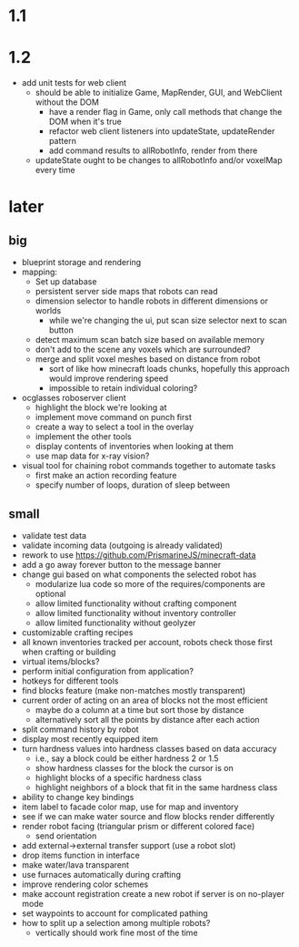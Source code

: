 # 1.1

# 1.2
* add unit tests for web client
  * should be able to initialize Game, MapRender, GUI, and WebClient without the DOM
    * have a render flag in Game, only call methods that change the DOM when it's true
    * refactor web client listeners into updateState, updateRender pattern
    * add command results to allRobotInfo, render from there
  * updateState ought to be changes to allRobotInfo and/or voxelMap every time

# later

## big
* blueprint storage and rendering
* mapping:
  * Set up database
  * persistent server side maps that robots can read
  * dimension selector to handle robots in different dimensions or worlds
    * while we're changing the ui, put scan size selector next to scan button
  * detect maximum scan batch size based on available memory
  * don't add to the scene any voxels which are surrounded?
  * merge and split voxel meshes based on distance from robot
    * sort of like how minecraft loads chunks, hopefully this approach would improve rendering speed
    * impossible to retain individual coloring?
* ocglasses roboserver client
  * highlight the block we're looking at
  * implement move command on punch first
  * create a way to select a tool in the overlay
  * implement the other tools
  * display contents of inventories when looking at them
  * use map data for x-ray vision?
* visual tool for chaining robot commands together to automate tasks
  * first make an action recording feature
  * specify number of loops, duration of sleep between

## small
* validate test data
* validate incoming data (outgoing is already validated)
* rework to use https://github.com/PrismarineJS/minecraft-data
* add a go away forever button to the message banner
* change gui based on what components the selected robot has
  * modularize lua code so more of the requires/components are optional
  * allow limited functionality without crafting component
  * allow limited functionality without inventory controller
  * allow limited functionality without geolyzer
* customizable crafting recipes
* all known inventories tracked per account, robots check those first when crafting or building
* virtual items/blocks?
* perform initial configuration from application?
* hotkeys for different tools
* find blocks feature (make non-matches mostly transparent)
* current order of acting on an area of blocks not the most efficient
  * maybe do a column at a time but sort those by distance
  * alternatively sort all the points by distance after each action
* split command history by robot
* display most recently equipped item
* turn hardness values into hardness classes based on data accuracy
  * i.e., say a block could be either hardness 2 or 1.5
  * show hardness classes for the block the cursor is on
  * highlight blocks of a specific hardness class
  * highlight neighbors of a block that fit in the same hardness class
* ability to change key bindings
* item label to facade color map, use for map and inventory
* see if we can make water source and flow blocks render differently
* render robot facing (triangular prism or different colored face)
  * send orientation
* add external->external transfer support (use a robot slot)
* drop items function in interface
* make water/lava transparent
* use furnaces automatically during crafting
* improve rendering color schemes
* make account registration create a new robot if server is on no-player mode
* set waypoints to account for complicated pathing
* how to split up a selection among multiple robots?
  * vertically should work fine most of the time

